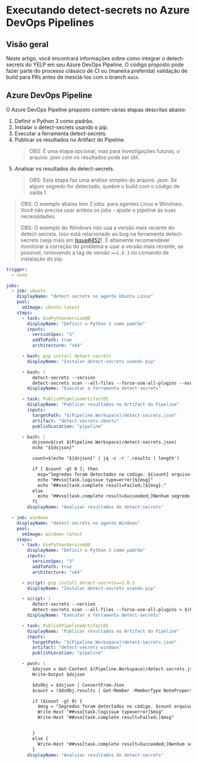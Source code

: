 # Executando detect-secrets no Azure DevOps Pipelines

## Visão geral

Neste artigo, você encontrará informações sobre como integrar o detect-secrets do YELP em seu Azure DevOps Pipeline. O código proposto pode fazer parte do processo clássico de CI ou (maneira preferida) validação de build para PRs antes de mesclá-los com o branch `main`.

## Azure DevOps Pipeline

O Azure DevOps Pipeline proposto contém várias etapas descritas abaixo:

1. Definir o Python 3 como padrão.
1. Instalar o detect-secrets usando o pip.
1. Executar a ferramenta detect-secrets.
1. Publicar os resultados no Artifact do Pipeline.
   > OBS: É uma etapa opcional, mas para investigações futuras, o arquivo .json com os resultados pode ser útil.
1. Analisar os resultados do detect-secrets.
   > OBS: Esta etapa faz uma análise simples do arquivo .json. Se algum segredo for detectado, quebre o build com o código de saída 1.

> OBS: O exemplo abaixo tem 2 jobs: para agentes Linux e Windows. Você não precisa usar ambos os jobs - ajuste o pipeline às suas necessidades.
>
> OBS: O exemplo do Windows não usa a versão mais recente do detect-secrets. Isso está relacionado ao bug na ferramenta detect-secrets (veja mais em [Issue#452](https://github.com/Yelp/detect-secrets/issues/452)). É altamente recomendável monitorar a correção do problema e usar a versão mais recente, se possível, removendo a tag de versão `==1.0.3` no comando de instalação do pip.

```yaml
trigger:
  - none

jobs:
  - job: ubuntu
    displayName: "detect-secrets no agente Ubuntu Linux"
    pool:
      vmImage: ubuntu-latest
    steps:
      - task: UsePythonVersion@0
        displayName: "Definir o Python 3 como padrão"
        inputs:
          versionSpec: "3"
          addToPath: true
          architecture: "x64"

      - bash: pip install detect-secrets
        displayName: "Instalar detect-secrets usando pip"

      - bash: |
          detect-secrets --version
          detect-secrets scan --all-files --force-use-all-plugins --exclude-files FETCH_HEAD > $(Pipeline.Workspace)/detect-secrets.json
        displayName: "Executar a ferramenta detect-secrets"

      - task: PublishPipelineArtifact@1
        displayName: "Publicar resultados no Artifact do Pipeline"
        inputs:
          targetPath: "$(Pipeline.Workspace)/detect-secrets.json"
          artifact: "detect-secrets-ubuntu"
          publishLocation: "pipeline"

      - bash: |
          dsjson=$(cat $(Pipeline.Workspace)/detect-secrets.json)
          echo "${dsjson}"

          count=$(echo "${dsjson}" | jq -c -r '.results | length')

          if [ $count -gt 0 ]; then
            msg="Segredos foram detectados no código. ${count} arquivo(s) afetado(s)."
            echo "##vso[task.logissue type=error]${msg}"
            echo "##vso[task.complete result=Failed;]${msg}."
          else
            echo "##vso[task.complete result=Succeeded;]Nenhum segredo detectado."
          fi
        displayName: "Analisar resultados do detect-secrets"

  - job: windows
    displayName: "detect-secrets no agente Windows"
    pool:
      vmImage: windows-latest
    steps:
      - task: UsePythonVersion@0
        displayName: "Definir o Python 3 como padrão"
        inputs:
          versionSpec: "3"
          addToPath: true
          architecture: "x64"

      - script: pip install detect-secrets==1.0.3
        displayName: "Instalar detect-secrets usando pip"

      - script: |
          detect-secrets --version
          detect-secrets scan --all-files --force-use-all-plugins > $(Pipeline.Workspace)/detect-secrets.json
        displayName: "Executar a ferramenta detect-secrets"

      - task: PublishPipelineArtifact@1
        displayName: "Publicar resultados no Artifact do Pipeline"
        inputs:
          targetPath: "$(Pipeline.Workspace)/detect-secrets.json"
          artifact: "detect-secrets-windows"
          publishLocation: "pipeline"

      - pwsh: |
          $dsjson = Get-Content $(Pipeline.Workspace)/detect-secrets.json
          Write-Output $dsjson

          $dsObj = $dsjson | ConvertFrom-Json
          $count = ($dsObj.results | Get-Member -MemberType NoteProperty).Count

          if ($count -gt 0) {
            $msg = "Segredos foram detectados no código. $count arquivo(s) afetado(s). "
            Write-Host "##vso[task.logissue type=error]$msg"
            Write-Host "##vso[task.complete result=Failed;]$msg"


          }
          else {
            Write-Host "##vso[task.complete result=Succeeded;]Nenhum segredo detectado."
          }
        displayName: "Analisar resultados do detect-secrets"
```

